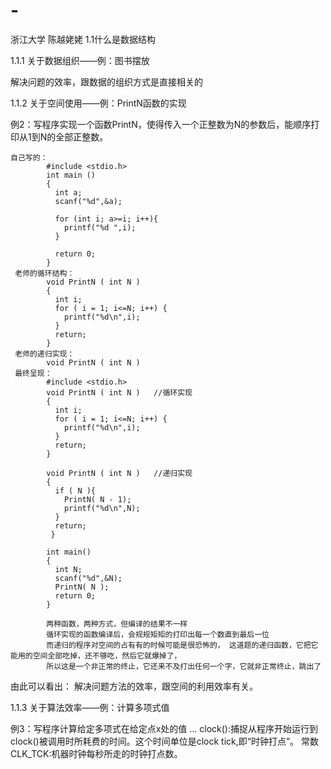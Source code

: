 # -
浙江大学 陈越姥姥
1.1什么是数据结构

1.1.1 关于数据组织——例：图书摆放

  解决问题的效率，跟数据的组织方式是直接相关的

1.1.2 关于空间使用——例：PrintN函数的实现
  
  例2：写程序实现一个函数PrintN，使得传入一个正整数为N的参数后，能顺序打印从1到N的全部正整数。
   
    自己写的：
            #include <stdio.h>
            int main ()
            {
              int a;
              scanf("%d",&a);

              for (int i; a>=i; i++){
                printf("%d ",i);
              }

              return 0;
            }
     老师的循环结构：
            void PrintN ( int N )
            {
              int i;
              for ( i = 1; i<=N; i++) {
                printf("%d\n",i);
              }
              return;
            }
     老师的递归实现：
            void PrintN ( int N )
     最终呈现：
            #include <stdio.h>
            void PrintN ( int N )	//循环实现 
            {
              int i;
              for ( i = 1; i<=N; i++) {
                printf("%d\n",i);
              }
              return;
            }

            void PrintN ( int N )	//递归实现 
            {
              if ( N ){
                PrintN( N - 1);
                printf("%d\n",N);
              }
              return;
             } 

            int main()
            {
              int N;
              scanf("%d",&N);
              PrintN( N );
              return 0;
            }

            两种函数，两种方式，但编译的结果不一样
            循环实现的函数编译后，会规规矩矩的打印出每一个数直到最后一位 
            而递归的程序对空间的占有有的时候可能是很恐怖的， 这道题的递归函数，它把它能用的空间全部吃掉，还不够吃，然后它就爆掉了，
            所以这是一个非正常的终止，它还来不及打出任何一个字，它就非正常终止，跳出了 
由此可以看出：
            解决问题方法的效率，跟空间的利用效率有关。 

1.1.3 关于算法效率——例：计算多项式值

  例3：写程序计算给定多项式在给定点x处的值
    ...
  clock():捕捉从程序开始运行到clock()被调用时所耗费的时间。这个时间单位是clock tick,即“时钟打点”。
  常数CLK_TCK:机器时钟每秒所走的时钟打点数。
            
            


